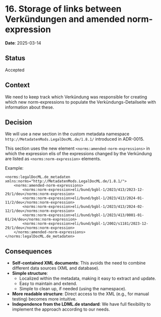 # 16. Storage of links between Verkündungen and amended norm-expression

**Date**: 2025-03-14

## Status

Accepted

## Context

We need to keep track which Verkündung was responsible for creating which new norm-expressions to populate the
Verkündungs-Detailseite with information about these.

## Decision

We will use a new section in the custom metadata namespace `http://MetadatenMods.LegalDocML.de/1.8.1/` introduced in
ADR-0015.

This section uses the new element `<norms:amended-norm-expressions>` in which the expression elis of the expressions
changed by the Verkündung are listed as `<norms:norm-expression>` elements.

Example:
```
<norms:legalDocML.de_metadaten xmlns:norms="http://MetadatenMods.LegalDocML.de/1.8.1/">
    <norms:amended-norm-expressions>
        <norms:norm-expression>eli/bund/bgbl-1/2023/413/2023-12-29/1/deu</norms:norm-expression>
        <norms:norm-expression>eli/bund/bgbl-1/2023/413/2024-01-11/2/deu</norms:norm-expression>
        <norms:norm-expression>eli/bund/bgbl-1/2023/413/2024-02-12/1/deu</norms:norm-expression>
        <norms:norm-expression>eli/bund/bgbl-1/2023/413/0001-01-01/24/deu</norms:norm-expression>
        <norms:norm-expression>eli/bund/bgbl-1/2002/s1181/2023-12-29/1/deu</norms:norm-expression>
    </norms:amended-norm-expressions>
</norms:legalDocML.de_metadaten>
```

## Consequences

- **Self-contained XML documents**: This avoids the need to combine different data sources (XML and database).
- **Simple structure**:
  - Localized within the metadata, making it easy to extract and update.
  - Easy to maintain and extend.
  - Simple to clean up, if needed (using the namespace).
- **More readable structure**: Direct access to the XML (e.g., for manual testing) becomes more intuitive.
- **Independence from the LDML.de standard**: We have full flexibility to implement the approach according to our needs.

